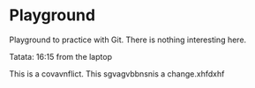 # Playground
Playground to practice with Git. There is nothing interesting here.

Tatata: 16:15 from the laptop

This is a covavnflict.
This sgvagvbbnsnis a change.xhfdxhf
